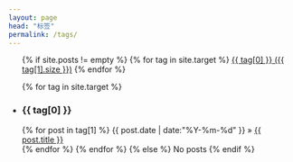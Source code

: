 ```yaml
---
layout: page
head: "标签"
permalink: /tags/
---
```


<ul class="tags-box">
    {% if site.posts != empty %}
    {% for tag in site.target %}
    <a href="#{{ tag[0] }}" title="{{ tag[0] }}" rel="{{ tag[1].size }}">{{ tag[0] }}<span class="tags-size"> ({{ tag[1].size }})</span></a>
    {% endfor %}
</ul>

<ul class="tags-box">
    {% for tag in site.target %}
    <li  id="{{ tag[0] }}"><h3>{{ tag[0] }}</h3></li>
    {% for post in tag[1] %}
    <time datetime="{{ post.date | date:"%Y-%m-%d" }}">{{ post.date | date:"%Y-%m-%d" }}</time> &raquo;
    <a href="{{ site.url }}{{ post.url }}" title="{{ post.title }}">{{ post.title }}</a><br />
    {% endfor %}
    {% endfor %}
    {% else %}
    <span>No posts</span>
    {% endif %}
</ul>
